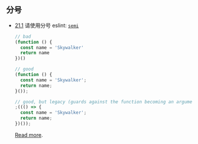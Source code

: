 ## 分号

- [21.1](#semicolons--required) 请使用分号 eslint: [`semi`](http://eslint.org/docs/rules/semi.html)

  ```javascript
  // bad
  (function () {
    const name = 'Skywalker'
    return name
  })()

  // good
  (function () {
    const name = 'Skywalker';
    return name;
  }());

  // good, but legacy (guards against the function becoming an argument when two files with IIFEs are concatenated)
  ;((() => {
    const name = 'Skywalker';
    return name;
  })());
  ```

  [Read more](https://stackoverflow.com/questions/7365172/semicolon-before-self-invoking-function/7365214#7365214).